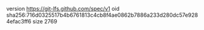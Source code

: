 version https://git-lfs.github.com/spec/v1
oid sha256:716d0325517b4b6761813c4cb8f4ae0862b7886a233d280dc57e9284efac3ff6
size 2769
